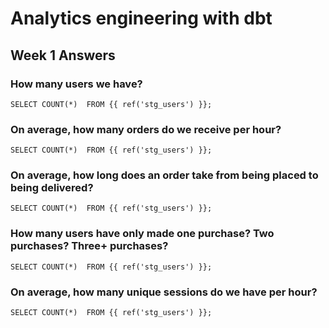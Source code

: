 # Analytics engineering with dbt

## Week 1 Answers

### How many users we have?

`SELECT COUNT(*) 
FROM {{ ref('stg_users') }};`


### On average, how many orders do we receive per hour?

`SELECT COUNT(*) 
FROM {{ ref('stg_users') }};`


### On average, how long does an order take from being placed to being delivered?

`SELECT COUNT(*) 
FROM {{ ref('stg_users') }};`


### How many users have only made one purchase? Two purchases? Three+ purchases?

`SELECT COUNT(*) 
FROM {{ ref('stg_users') }};`


### On average, how many unique sessions do we have per hour?

`SELECT COUNT(*) 
FROM {{ ref('stg_users') }};`